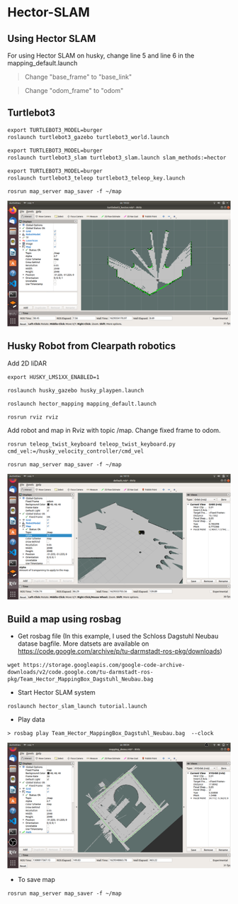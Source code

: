 # Hector-SLAM

## Using Hector SLAM

For using Hector SLAM on husky, change line 5 and line 6 in the mapping_default.launch

>  Change "base_frame" to "base_link"

>  Change "odom_frame" to "odom"

## Turtlebot3

```
export TURTLEBOT3_MODEL=burger
roslaunch turtlebot3_gazebo turtlebot3_world.launch
```

```
export TURTLEBOT3_MODEL=burger
roslaunch turtlebot3_slam turtlebot3_slam.launch slam_methods:=hector
```

```
export TURTLEBOT3_MODEL=burger
roslaunch turtlebot3_teleop turtlebot3_teleop_key.launch
```

```
rosrun map_server map_saver -f ~/map
```

![turtlebot3_hector](https://github.com/dhunnyzaheer/Hector-SLAM/blob/main/images/turtlebot3_hector.png)

## Husky Robot from Clearpath robotics

Add 2D liDAR 

```
export HUSKY_LMS1XX_ENABLED=1
```

```
roslaunch husky_gazebo husky_playpen.launch
```

```
roslaunch hector_mapping mapping_default.launch
```

```
rosrun rviz rviz
```

Add robot and map in Rviz with topic /map. Change fixed frame to odom.

```
rosrun teleop_twist_keyboard teleop_twist_keyboard.py cmd_vel:=/husky_velocity_controller/cmd_vel
```

```
rosrun map_server map_saver -f ~/map
```

![Husky_hector](https://github.com/dhunnyzaheer/Hector-SLAM/blob/main/images/husky_hector.png)

## Build a map using rosbag

- Get rosbag file (In this example, I used the Schloss Dagstuhl Neubau datase bagfile. More datsets are available on https://code.google.com/archive/p/tu-darmstadt-ros-pkg/downloads)

```
wget https://storage.googleapis.com/google-code-archive-downloads/v2/code.google.com/tu-darmstadt-ros-pkg/Team_Hector_MappingBox_Dagstuhl_Neubau.bag
```

- Start Hector SLAM system

```
roslaunch hector_slam_launch tutorial.launch
```

- Play data

```
> rosbag play Team_Hector_MappingBox_Dagstuhl_Neubau.bag  --clock
```

![Rviz](https://github.com/dhunnyzaheer/Hector-SLAM/blob/main/images/rviz_hector_rosbag.png)

- To save map

```
rosrun map_server map_saver -f ~/map
```